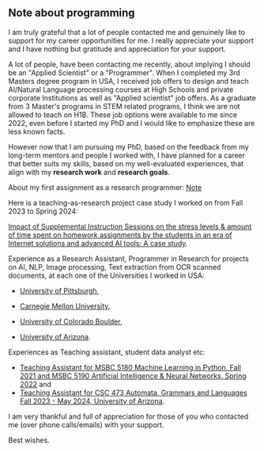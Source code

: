 ## Note about programming

I am truly grateful that a lot of people contacted me and genuinely like to support for my career opportunities for me. I really appreciate your support and I have nothing but gratitude and appreciation for your support.


A lot of people, have been contacting me recently, about implying I should be an "Applied Scientist" or a "Programmer". When I completed my 3rd Masters degree program in USA, I received job offers to design and teach AI/Natural Language processing courses at High Schools and private corporate Institutions as well as "Applied scientist" job offers. As a graduate from 3 Master's programs in STEM related programs, I think we are not allowed to teach on H1B. These job options were available to me since 2022, even before I started my PhD and I would like to emphasize these are less known facts.

However now that I am pursuing my PhD, based on the feedback from my long-term mentors and people I worked with, I have planned for a career that better suits my skills, based on my well-evaluated experiences, that align with my **research work** and **research goals**. 

About my first assignment as a research programmer: <a href="https://github.com/sushmaakoju/research-experience/tree/main/carnegie-mellon-university#note">Note</a>

Here is a teaching-as-research project case study I worked on from Fall 2023 to Spring 2024: 

<a href="https://sites.google.com/arizona.edu/uofatarprojects/spring-2024/sushma-akoju?authuser=0">Impact of Supplemental Instruction Sessions on the stress levels & amount of time spent on homework assignments by the students in an era of Internet solutions and advanced AI tools: A case study</a>. 

Experience as a Research Assistant, Programmer in Research for projects on AI, NLP, Image processing, Text extraction from OCR scanned documents, at each one of the Universities I worked in USA: 

- <a href="https://github.com/sushmaakoju/research-experience">University of Pittsburgh</a>,

- <a href="https://github.com/sushmaakoju/research-experience/blob/main/carnegie-mellon-university/README.md">Carnegie Mellon University</a>, 

- <a href="https://github.com/sushmaakoju/research-experience/blob/main/university-of-colorado-boulder/README.md">University of Colorado Boulder</a>, 

- <a href="https://github.com/sushmaakoju/research-experience/blob/main/university-of-arizona/README.md">University of Arizona</a>. 

Experiences as Teaching assistant, student data analyst etc:

- <a href="https://github.com/sushmaakoju/research-experience/tree/main/university-of-colorado-boulder#teaching-assistant-for-msbc-5180-machine-learning-in-python-and-msbc-5190-artificial-intelligence"> Teaching Assistant for MSBC 5180 Machine Learning in Python, Fall 2021 and MSBC 5190 Artificial Intelligence & Neural Networks, Spring 2022</a> and 
- <a href="https://github.com/sushmaakoju/research-experience/blob/main/university-of-arizona/TA-work-summary.md"> Teaching Assistant for CSC 473 Automata, Grammars and Languages Fall 2023 - May 2024, University of Arizona</a>.
 
I am very thankful and full of appreciation for those of you who contacted me (over phone calls/emails) with your support.

Best wishes.
